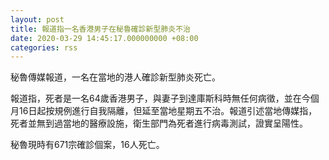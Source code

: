 ```yaml
---
layout: post
title: 報道指一名香港男子在秘魯確診新型肺炎不治
date: 2020-03-29 14:45:17.000000000 +08:00
categories: rss
---
```


秘魯傳媒報道，一名在當地的港人確診新型肺炎死亡。

報道指，死者是一名64歲香港男子，與妻子到達庫斯科時無任何病徵，並在今個月16日起按規例進行自我隔離，但延至當地星期五不治。報道引述當地傳媒指，死者並無到過當地的醫療設施，衛生部門為死者進行病毒測試，證實呈陽性。

秘魯現時有671宗確診個案，16人死亡。
